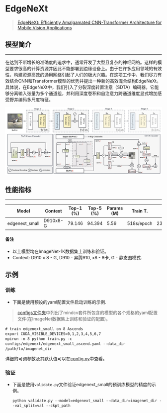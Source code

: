 # EdgeNeXt

> [EdgeNeXt: Efficiently Amalgamated CNN-Transformer Architecture for Mobile Vision Applications](https://arxiv.org/abs/2206.10589)

## 模型简介

***

在达到不断增长的准确度的追求中，通常开发了大型且复杂的神经网络。这样的模型要求很高的计算资源并因此不能部署到边缘设备上。由于在许多应用领域的有效性，构建资源高效的通用网络引起了人们的极大兴趣。在这项工作中，我们尽力有效结合CNN和Transformer模型的优势并提出一种新的高效混合结构EdgeNeXt。具体说，在EdgeNeXt中，我们引入了分裂深度转置注意（SDTA）编码器，它能够分离输入张量为多个通道组，并利用深度卷积和自注意力跨通道维度显式增加感受野并编码多尺度特征。

![](edgenext.png)

## 性能指标

***

| Model           | Context   |  Top-1 (%)  | Top-5 (%)  |  Params (M)    | Train T. | Infer T. |  Download | Config | Log |
|-----------------|-----------|-------|-------|------------|-------|--------|---|--------|--------------|
| edgenext_small | D910x8-G | 79.146     | 94.394     | 5.59       | 518s/epoch | 238.6ms/step | [model](https://download.mindspore.cn/toolkits/mindcv/edgenext/edgenext_small.ckpt) | [cfg](https://github.com/mindspore-lab/mindcv/blob/main/configs/edgenext/edgenext_small_ascend.yaml) | [log]() |

#### 备注

- 以上模型均在ImageNet-1K数据集上训练和验证。
- Context: D910 x 8 - G, D910 - 昇腾910, x8 - 8卡, G - 静态图模式.

## 示例

### 训练

- 下面是使用预设的yaml配置文件启动训练的示例.

> [configs文件夹](../../configs)中列出了mindcv套件所包含的模型的各个规格的yaml配置文件(在ImageNet数据集上训练和验证的配置)。
  ```shell
  # train edgenext_small on 8 Ascends
  export CUDA_VISIBLE_DEVICES=0,1,2,3,4,5,6,7
  mpirun -n 8 python train.py -c configs/edgenext/edgenext_small_ascend.yaml --data_dir /path/to/imagenet_dir
  ```
  
  详细的可调参数及其默认值可以在[config.py](../../config.py)中查看。

### 验证

- 下面是使用`validate.py`文件验证edgenext_small的预训练模型的精度的示例。

  ```shell
  python validate.py --model=edgenext_small --data_dir=imagenet_dir --val_split=val --ckpt_path
  ```
